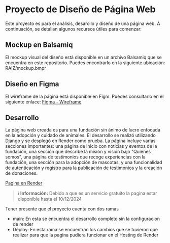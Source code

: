 # Proyecto de Diseño de Página Web

Este proyecto es para el análisis, desarollo y diseño de una página web. A continuación, se detallan algunos recursos útiles para comenzar:

## Mockup en Balsamiq

El mockup visual del diseño está disponible en un archivo Balsamiq que se encuentra en este repositorio. Puedes encontrarlo en la siguiente ubicación: RAIZ/mockup.bmpr

## Diseño en Figma

El wireframe de la página está disponible en Figm. Puedes consultarlo en el siguiente enlace:
[Figma - Wireframe](https://www.figma.com/slides/QA0MOpptsEsMV2IvnCOY2P/Wareframe-Hullitas?node-id=1-25&node-type=slide&t=LyOvfMvrAcQoiqe1-0)

## Desarrollo 

La página web creada es para una fundación sin ánimo de lucro enfocada en la adopción y cuidado de animales. El desarrollo se realizó utilizando Django y se desplegó en Render como prueba. La página incluye varias secciones importantes: una página de inicio con noticias y eventos de la fundación, una sección que describe la misión y visión bajo "Quiénes somos", una página de testimonios que recoge experiencias con la fundación, una sección para la adopción de mascotas, y una funcionalidad de autenticación y registro para la publicación de testimonios y la creación de donaciones.

[Pagina en Render](https://miwebhuellitas.onrender.com/)
> ℹ️ **Información:** Debido a que es un servicio gratuito la pagina estar disponible hasta el 10/12/2024

Tener presente que el proyecto cuenta con dos ramas

* main: En esta se encuentra el desarrollo completo sin la configuracion de render 
* Deploy: En esta rama se encuentran los cambios que se tuvieron que realizar para que la pagina pudiera funcionar en el Hosting de Render

